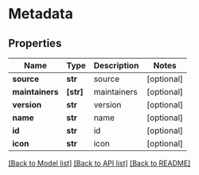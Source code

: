 # Metadata


## Properties
Name | Type | Description | Notes
------------ | ------------- | ------------- | -------------
**source** | **str** | source | [optional] 
**maintainers** | **[str]** | maintainers | [optional] 
**version** | **str** | version | [optional] 
**name** | **str** | name | [optional] 
**id** | **str** | id | [optional] 
**icon** | **str** | icon | [optional] 

[[Back to Model list]](../README.md#documentation-for-models) [[Back to API list]](../README.md#documentation-for-api-endpoints) [[Back to README]](../README.md)


